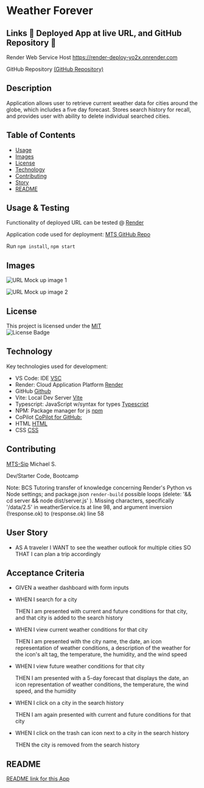 # Weather Forever

## Links 🔴 Deployed App at live URL, and GitHub Repository 🔴

Render Web Service Host https://render-deploy-yo2x.onrender.com

GitHub Repository [(GitHub Repository)](https://github.com/MTS-sip/Weather-Forever)

## Description

Application allows user to retrieve current weather data for cities around the globe, which includes a five day forecast. Stores search history for recall, and provides user with ability to delete individual searched cities.

## Table of Contents

- [Usage](#usage--testing)
- [Images](#images)
- [License](#license)
- [Technology](#technology)
- [Contributing](#contributing)
- [Story](#user-story)
- [README](#readme)

## Usage & Testing

Functionality of deployed URL can be tested @ [Render](https://render-deploy-yo2x.onrender.com)

Application code used for deployment: [MTS GitHub Repo](https://github.com/MTS-sip/Weather-Forever)

Run `npm install`,
`npm start`

## Images

![URL Mock up image 1](/render-app/assets/Weather-Forever1.jpg)

![URL Mock up image 2](/render-app/assets/Weather-Forever2.jpg)

## License

This project is licensed under the [MIT](https://opensource.org/licenses/MIT)  
![License Badge](https://img.shields.io/badge/LICENSE-MIT-yellow)

## Technology

Key technologies used for development:

- VS Code: IDE [VSC](https://code.visualstudio.com/)
- Render: Cloud Application Platform [Render](https://render.com/)
- GitHub [Github](https://github.com/)
- Vite: Local Dev Server [Vite](https://vite.dev/)
- Typescript: JavaScript w/syntax for types [Typescript](https://www.typescriptlang.org/)
- NPM: Package manager for js [npm](https://www.npmjs.com/)
- CoPilot [CoPilot for GitHub:](https://github.com/features/copilot)
- HTML [HTML](https://developer.mozilla.org/en-US/docs/Web/HTML)
- CSS [CSS](https://developer.mozilla.org/en-US/docs/Web/CSS)

## Contributing

[MTS-Sip](https://github.com/MTS-sip) Michael S.

Dev/Starter Code, Bootcamp

Note: BCS Tutoring transfer of knowledge concerning Render's Python vs Node settings; and package.json `render-build` possible loops (delete: '&& cd server && node dist/server.js' ). Missing characters, specifically '/data/2.5' in weatherService.ts at line 98, and argument inversion (!response.ok) to (response.ok) line 58

## User Story

- AS A traveler
  I WANT to see the weather outlook for multiple cities
  SO THAT I can plan a trip accordingly

## Acceptance Criteria

- GIVEN a weather dashboard with form inputs

- WHEN I search for a city

  THEN I am presented with current and future conditions for that city, and that city is added to the search history

- WHEN I view current weather conditions for that city

  THEN I am presented with the city name, the date, an icon representation of weather conditions, a description of the weather for the icon's alt tag, the temperature, the humidity, and the wind speed

- WHEN I view future weather conditions for that city

  THEN I am presented with a 5-day forecast that displays the date, an icon representation of weather conditions, the temperature, the wind speed, and the humidity

- WHEN I click on a city in the search history

  THEN I am again presented with current and future conditions for that city

- WHEN I click on the trash can icon next to a city in the search history

  THEN the city is removed from the search history

## README

[README link for this App](https://github.com/MTS-sip/Weather-Forever/blob/main/README.md)
